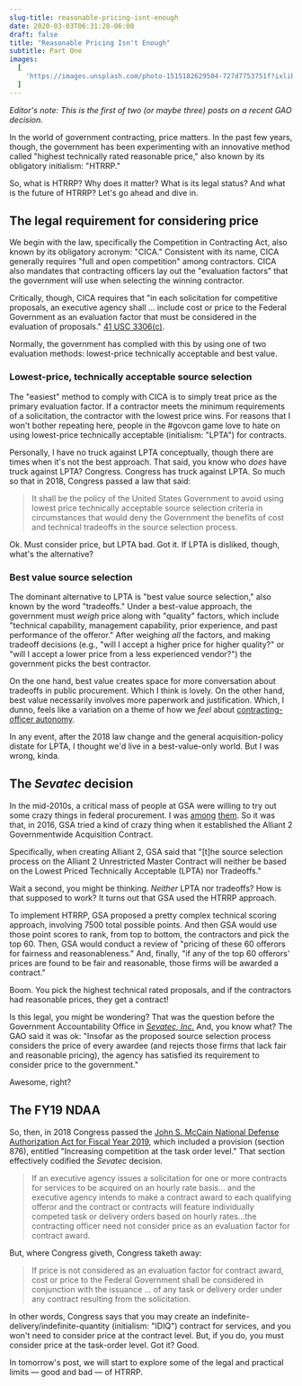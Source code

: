```yaml
---
slug-title: reasonable-pricing-isnt-enough
date: 2020-03-03T06:31:28-06:00
draft: false
title: "Reasonable Pricing Isn't Enough"
subtitle: Part One
images:
  [
    'https://images.unsplash.com/photo-1515182629504-727d7753751f?ixlib=rb-1.2.1&ixid=eyJhcHBfaWQiOjEyMDd9&auto=format&fit=crop&w=900&q=60',
  ]
---
```


_Editor's note: This is the first of two (or maybe three) posts on a recent GAO decision._

In the world of government contracting, price matters. In the past few years, though, the government has been experimenting with an innovative method called "highest technically rated reasonable price," also known by its obligatory initialism: "HTRRP."

So, what is HTRRP? Why does it matter? What is its legal status? And what is the future of HTRRP? Let's go ahead and dive in.

## The legal requirement for considering price

We begin with the law, specifically the Competition in Contracting Act, also known by its obligatory acronym: "CICA." Consistent with its name, CICA generally requires "full and open competition" among contractors. CICA also mandates that contracting officers lay out the "evaluation factors" that the government will use when selecting the winning contractor.

Critically, though, CICA requires that "in each solicitation for competitive proposals, an executive agency shall ... include cost or price to the Federal Government as an evaluation factor that must be considered in the evaluation of proposals." [41 USC 3306(c)](https://uscode.house.gov/view.xhtml?req=granuleid%3AUSC-prelim-title41-chapter33&edition=prelim).

Normally, the government has complied with this by using one of two evaluation methods: lowest-price technically acceptable and best value.

### Lowest-price, technically acceptable source selection

The "easiest" method to comply with CICA is to simply treat price as the primary evaluation factor. If a contractor meets the minimum requirements of a solicitation, the contractor with the lowest price wins. For reasons that I won't bother repeating here, people in the #govcon game love to hate on using lowest-price technically acceptable (initialism: "LPTA") for contracts.

Personally, I have no truck against LPTA conceptually, though there are times when it's not the best approach. That said, you know who _does_ have truck against LPTA? Congress. Congress has truck against LPTA. So much so that in 2018, Congress passed a law that said:

> It shall be the policy of the United States Government to avoid using lowest price technically acceptable source selection criteria in circumstances that would deny the Government the benefits of cost and technical tradeoffs in the source selection process.

Ok. Must consider price, but LPTA bad. Got it. If LPTA is disliked, though, what's the alternative?

### Best value source selection

The dominant alternative to LPTA is "best value source selection," also known by the word "tradeoffs." Under a best-value approach, the government must _weigh_ price along with "quality" factors, which include "technical capability, management capability, prior experience, and past performance of the offeror." After weighing _all_ the factors, and making tradeoff decisions (e.g., "will I accept a higher price for higher quality?" or "will I accept a lower price from a less experienced vendor?") the government picks the best contractor.

On the one hand, best value creates space for more conversation about tradeoffs in public procurement. Which I think is lovely. On the other hand, best value necessarily involves more paperwork and justification. Which, I dunno, feels like a variation on a theme of how we _feel_ about [contracting-officer autonomy](http://localhost:1313/2020/02/protest-reform/).

In any event, after the 2018 law change and the general acquisition-policy distate for LPTA, I thought we'd live in a best-value-only world. But I was wrong, kinda.

## The _Sevatec_ decision

In the mid-2010s, a critical mass of people at GSA were willing to try out some crazy things in federal procurement. I was [among](https://18f.gsa.gov/2015/06/15/agile-bpa-is-here/) [them](https://18f.gsa.gov/2015/10/13/open-source-micropurchasing/). So it was that, in 2016, GSA tried a kind of crazy thing when it established the Alliant 2 Governmentwide Acquisition Contract.

Specifically, when creating Alliant 2, GSA said that "[t]he source selection process on the Alliant 2 Unrestricted Master Contract will neither be based on the Lowest Priced Technically Acceptable (LPTA) nor Tradeoffs."

Wait a second, you might be thinking. _Neither_ LPTA nor tradeoffs? How is that supposed to work? It turns out that GSA used the HTRRP approach.

To implement HTRRP, GSA proposed a pretty complex technical scoring approach, involving 7500 total possible points. And then GSA would use those point scores to rank, from top to bottom, the contractors and pick the top 60. Then, GSA would conduct a review of "pricing of these 60 offerors for fairness and reasonableness." And, finally, "if any of the top 60 offerors' prices are found to be fair and reasonable, those firms will be awarded a contract."

Boom. You pick the highest technical rated proposals, and if the contractors had reasonable prices, they get a contract!

Is this legal, you might be wondering? That was the question before the Government Accountability Office in [_Sevatec, Inc._](https://www.gao.gov/products/b-413559.3,b-413559.4,b-413559.6,b-413559.7#mt=e-report) And, you know what? The GAO said it was ok: "Insofar as the proposed source selection process considers the price of every awardee (and rejects those firms that lack fair and reasonable pricing), the agency has satisfied its requirement to consider price to the government."

Awesome, right?

## The FY19 NDAA

So, then, in 2018 Congress passed the [John S. McCain National Defense Authorization Act for Fiscal Year 2019](https://www.congress.gov/bill/115th-congress/house-bill/5515), which included a provision (section 876), entitled "Increasing competition at the task order level." That section effectively codified the _Sevatec_ decision.

> If an executive agency issues a solicitation for one or more contracts for services to be acquired on an hourly rate basis... and the executive agency intends to make a contract award to each qualifying offeror and the contract or contracts will feature individually competed task or delivery orders based on hourly rates...the contracting officer need not consider price as an evaluation factor for contract award.

But, where Congress giveth, Congress taketh away:

> If price is not considered as an evaluation factor for contract award, cost or price to the Federal Government shall be considered in conjunction with the issuance ... of any task or delivery order under any contract resulting from the solicitation.

In other words, Congress says that you may create an indefinite-delivery/indefinite-quantity (initialism: "IDIQ") contract for services, and you won't need to consider price at the contract level. But, if you do, you must consider price at the task-order level. Got it? Good.

In tomorrow's post, we will start to explore some of the legal and practical limits — good and bad — of HTRRP.
